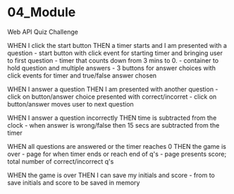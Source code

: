 # 04_Module
Web API Quiz Challenge


WHEN I click the start button
THEN a timer starts and I am presented with a question
    - start button with click event for starting timer and bringing user to first question
    - timer that counts down from 3 mins to 0.
    - container to hold question and multiple answers
    - 3 buttons for answer choices with click events for timer and true/false answer chosen

WHEN I answer a question
THEN I am presented with another question
    - click on button/answer choice presented with correct/incorret
    - click on button/answer moves user to next question

WHEN I answer a question incorrectly
THEN time is subtracted from the clock
    - when answer is wrong/false then 15 secs are subtracted from the timer

WHEN all questions are answered or the timer reaches 0
THEN the game is over
    - page for when timer ends or reach end of q's
    - page presents score; total number of correct/incorrect q's

WHEN the game is over
THEN I can save my initials and score
    - from to save initials and score to be saved in memory